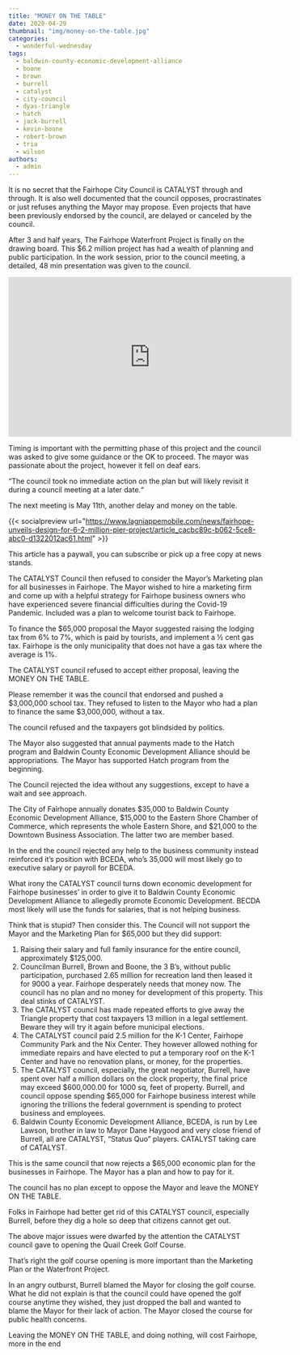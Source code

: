 ```yaml
---
title: "MONEY ON THE TABLE"
date: 2020-04-29
thumbnail: "img/money-on-the-table.jpg"
categories: 
  - wonderful-wednesday
tags: 
  - baldwin-county-economic-development-alliance
  - boone
  - brown
  - burrell
  - catalyst
  - city-council
  - dyas-triangle
  - hatch
  - jack-burrell
  - kevin-boone
  - robert-brown
  - tria
  - wilson
authors: 
  - admin
---
```


It is no secret that the Fairhope City Council is CATALYST through and through. It is also well documented that the council opposes, procrastinates or just refuses anything the Mayor may propose. Even projects that have been previously endorsed by the council, are delayed or canceled by the council.

After 3 and half years, The Fairhope Waterfront Project is finally on the drawing board. This $6.2 million project has had a wealth of planning and public participation. In the work session, prior to the council meeting, a detailed, 48 min presentation was given to the council.

<iframe width="560" height="315" src="https://www.youtube.com/embed/kcNC-nybnJk" frameborder="0" allowfullscreen></iframe>

Timing is important with the permitting phase of this project and the council was asked to give some guidance or the OK to proceed. The mayor was passionate about the project, however it fell on deaf ears.

“The council took no immediate action on the plan but will likely revisit it during a council meeting at a later date.“

The next meeting is May 11th, another delay and money on the table.

{{< socialpreview url="https://www.lagniappemobile.com/news/fairhope-unveils-design-for-6-2-million-pier-project/article_cacbc89c-b062-5ce8-abc0-d1322012ac61.html" >}}

This article has a paywall, you can subscribe or pick up a free copy at news stands.

The CATALYST Council then refused to consider the Mayor’s Marketing plan for all businesses in Fairhope. The Mayor wished to hire a marketing firm and come up with a helpful strategy for Fairhope business owners who have experienced severe financial difficulties during the Covid-19 Pandemic. Included was a plan to welcome tourist back to Fairhope.

To finance the $65,000 proposal the Mayor suggested raising the lodging tax from 6% to 7%, which is paid by tourists, and implement a ½ cent gas tax. Fairhope is the only municipality that does not have a gas tax where the average is 1%.

The CATALYST council refused to accept either proposal, leaving the MONEY ON THE TABLE.

Please remember it was the council that endorsed and pushed a $3,000,000 school tax. They refused to listen to the Mayor who had a plan to finance the same $3,000,000, without a tax.

The council refused and the taxpayers got blindsided by politics.

The Mayor also suggested that annual payments made to the Hatch program and Baldwin County Economic Development Alliance should be appropriations. The Mayor has supported Hatch program from the beginning.

The Council rejected the idea without any suggestions, except to have a wait and see approach.

The City of Fairhope annually donates $35,000 to Baldwin County Economic Development Alliance, $15,000 to the Eastern Shore Chamber of Commerce, which represents the whole Eastern Shore, and $21,000 to the Downtown Business Association. The latter two are member based.

In the end the council rejected any help to the business community instead reinforced it’s position with BCEDA, who’s 35,000 will most likely go to executive salary or payroll for BCEDA.

What irony the CATALYST council turns down economic development for Fairhope businesses’ in order to give it to Baldwin County Economic Development Alliance to allegedly promote Economic Development. BECDA most likely will use the funds for salaries, that is not helping business.

Think that is stupid? Then consider this. The Council will not support the Mayor and the Marketing Plan for $65,000 but they did support:

1. Raising their salary and full family insurance for the entire council, approximately $125,000.
2. Councilman Burrell, Brown and Boone, the 3 B’s, without public participation, purchased 2.65 million for recreation land then leased it for 9000 a year. Fairhope desperately needs that money now. The council has no plan and no money for development of this property. This deal stinks of CATALYST.
3. The CATALYST council has made repeated efforts to give away the Triangle property that cost taxpayers 13 million in a legal settlement. Beware they will try it again before municipal elections.
4. The CATALYST council paid 2.5 million for the K-1 Center, Fairhope Community Park and the Nix Center. They however allowed nothing for immediate repairs and have elected to put a temporary roof on the K-1 Center and have no renovation plans, or money, for the properties.
5. The CATALYST council, especially, the great negotiator, Burrell, have spent over half a million dollars on the clock property, the final price may exceed $600,000.00 for 1000 sq, feet of property. Burrell, and council oppose spending $65,000 for Fairhope business interest while ignoring the trillions the federal government is spending to protect business and employees.
6. Baldwin County Economic Development Alliance, BCEDA, is run by Lee Lawson, brother in law to Mayor Dane Haygood and very close friend of Burrell, all are CATALYST, “Status Quo” players. CATALYST taking care of CATALYST.

This is the same council that now rejects a $65,000 economic plan for the businesses in Fairhope. The Mayor has a plan and how to pay for it.

The council has no plan except to oppose the Mayor and leave the MONEY ON THE TABLE.

Folks in Fairhope had better get rid of this CATALYST council, especially Burrell, before they dig a hole so deep that citizens cannot get out.

The above major issues were dwarfed by the attention the CATALYST council gave to opening the Quail Creek Golf Course.

That’s right the golf course opening is more important than the Marketing Plan or the Waterfront Project.

In an angry outburst, Burrell blamed the Mayor for closing the golf course. What he did not explain is that the council could have opened the golf course anytime they wished, they just dropped the ball and wanted to blame the Mayor for their lack of action. The Mayor closed the course for public health concerns.

Leaving the MONEY ON THE TABLE, and doing nothing, will cost Fairhope, more in the end
